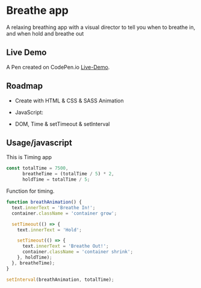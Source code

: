 
# Breathe app

A relaxing breathing app with a visual director to tell you when to breathe in, and when hold and breathe out
## Live Demo

A Pen created on CodePen.io [Live-Demo](https://codepen.io/sajjad-10/pen/yLpwwLE).


## Roadmap

- Create with HTML & CSS & SASS Animation

- JavaScript:

-  DOM, Time & setTimeout & setInterval


## Usage/javascript
This is Timing app
```javascript
const totalTime = 7500,
      breatheTime = (totalTime / 5) * 2,
      holdTime = totalTime / 5;
```
Function for timing.
```javascript
function breathAnimation() {
  text.innerText = 'Breathe In!';
  container.className = 'container grow';

  setTimeout(() => {
    text.innerText = 'Hold';

    setTimeout(() => {
      text.innerText = 'Breathe Out!';
      container.className = 'container shrink';
    }, holdTime);
  }, breatheTime);
}

setInterval(breathAnimation, totalTime);
```
